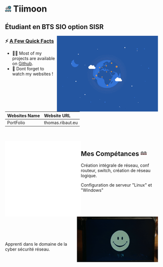 # <img src="./pic/computer.png"  height="20"> Tiimoon

## Étudiant en BTS SIO option SISR


<img src="pic/datacenter.gif" align="right" height="250">

<h3>⚡️ <u>A Few Quick Facts</u></h3>
<ul>
<li>👨‍💻 Most of my projects are available on <a href="https://github.com/Tiimoon">Github</a>.</li>
<li>📝 Dont forget to watch my websites !</li>
</ul>

| Websites Name | Website URL |
| -------------- | :--------- |
| PortFolio | thomas.ribaut.eu |


<br>
<br>

<img src="pic/cisco.gif" align="left" height="250">

## **Mes Compétances** <img src="pic/cisco.png" height="20">

Création intégrale de réseau, conf routeur, switch, création de réseau logique.

Configuration de serveur "Linux" et "Windows"
<br>
<br>
<br>
<br>

<img src="pic/cyber.gif" align="right" height="150">

<br>
<br>
<br>
<br>

Apprenti dans le domaine de la cyber sécurité réseau.
